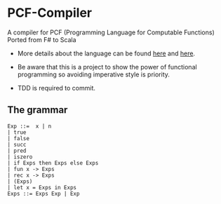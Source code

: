 # PCF-Compiler
A compiler for PCF (Programming Language for Computable Functions) Ported from F# to Scala

- More details about the language can be found [here](http://www.springer.com/cda/content/document/cda_downloaddocument/9780857290755-c2.pdf?SGWID=0-0-45-1052237-p174031776)
and [here](https://medium.com/@anicolaspp/building-a-compiler-in-scala-8d51b467baec).

- Be aware that this is a project to show the power of functional programming so avoiding imperative style is priority. 
- TDD is required to commit. 

## The grammar

```
Exp ::=  x | n                               
| true                            
| false                           
| succ                            
| pred                            
| iszero                          
| if Exps then Exps else Exps     
| fun x -> Exps                   
| rec x -> Exps                   
| (Exps)                         
| let x = Exps in Exps                   
Exps ::= Exps Exp | Exp
```
